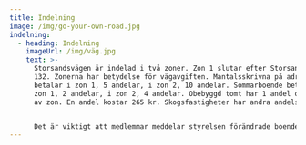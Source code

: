 ```yaml
---
title: Indelning
image: /img/go-your-own-road.jpg
indelning:
  - heading: Indelning
    imageUrl: /img/väg.jpg
    text: >-
      Storsandsvägen är indelad i två zoner. Zon 1 slutar efter Storsandsvägen
      132. Zonerna har betydelse för vägavgiften. Mantalsskrivna på adressen,
      betalar i zon 1, 5 andelar, i zon 2, 10 andelar. Sommarboende betalar i
      zon 1, 2 andelar, i zon 2, 4 andelar. Obebyggd tomt har 1 andel oberoende
      av zon. En andel kostar 265 kr. Skogsfastigheter har andra andelstal.


      Det är viktigt att medlemmar meddelar styrelsen förändrade boendeförhållanden så att vägavgiften blir korrekt. Därefter genomförs en förrättning av Lantmäteriet. Förrättningen kostar 1 500 kr för medlem. Kostnaden för samfälligheten är 3 800 kr för den första fastigheten och därefter 500 kr/fastighet som anmäls vid samma tillfälle. Samfälligheten ansöker om förrättning hos Lantmäteriet först när vi erhållit minst 3 anmälningar om ändrade boendeförhållanden. Enskild fastighetsägare kan därför få vänta en längre tid på att bli fakturerad för förrättningskostnaden.
---
```

